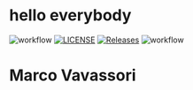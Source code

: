 # hello everybody
![workflow](https://github.com/Vavuz/sem/actions/workflows/main.yml/badge.svg)
[![LICENSE](https://img.shields.io/github/license/Vavuz/sem.svg?style=flat-square)](https://github.com/Vavuz/sem/blob/master/LICENSE)
[![Releases](https://img.shields.io/github/release/Vavuz/sem/all.svg?style=flat-square)](https://github.com/Vavuz/sem/releases)
![workflow](https://github.com/Vavuz/sem/actions/workflows/main.yml/badge.svg)
# Marco Vavassori
